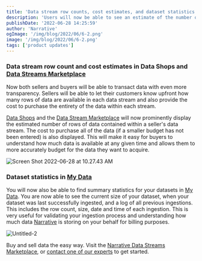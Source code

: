 ```yaml
---
title: 'Data stream row counts, cost estimates, and dataset statistics are now available'
description: 'Users will now be able to see an estimate of the number of rows of data contained within a data stream and find summary statistics for their datasets.'
publishDate: '2022-06-28 14:25:59'
author: 'Narrative'
ogImage: '/img/blog/2022/06/6-2.png'
image: '/img/blog/2022/06/6-2.png'
tags: ['product updates']
---
```

### Data stream row count and cost estimates in Data Shops and [Data Streams Marketplace](/products/data-marketplace)

Now both sellers and buyers will be able to transact data with even more transparency. Sellers will be able to let their customers know upfront how many rows of data are available in each data stream and also provide the cost to purchase the entirety of the data within each stream.

[Data Shops](https://www.narrative.io/data-shops) and the [Data Stream Marketplace](/products/data-marketplace) will now prominently display the estimated number of rows of data contained within a seller's data stream. The cost to purchase all of the data (if a smaller budget has not been entered) is also displayed. This will make it easy for buyers to understand how much data is available at any given time and allows them to more accurately budget for the data they want to acquire.

![Screen Shot 2022-06-28 at 10.27.43 AM](https://solutions.narrative.io/hubfs/Screen%20Shot%202022-06-28%20at%2010.27.43%20AM.png)

### Dataset statistics in [My Data](/products/my-data)

You will now also be able to find summary statistics for your datasets in [My Data](/products/my-data). You are now able to see the current size of your dataset, when your dataset was last successfully ingested, and a log of all previous ingestions. This includes the row count, size, date and time of each ingestion. This is very useful for validating your ingestion process and understanding how much data [Narrative](/faq/what-is-data-collaboration) is storing on your behalf for billing purposes.

![Untitled-2](https://solutions.narrative.io/hubfs/Untitled-2.png)

Buy and sell data the easy way. Visit the [Narrative Data Streams Marketplace](/products/data-marketplace), or [contact one of our experts](/contact) to get started.
